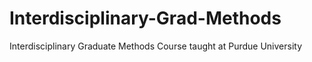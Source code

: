 # Interdisciplinary-Grad-Methods
Interdisciplinary Graduate Methods Course taught at Purdue University
